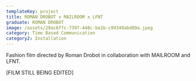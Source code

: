 ```yaml
---
templateKey: project
title: ROMAN DROBOT x MAILROOM x LFNT
graduate: ROMAN DROBOT
image: /assets/29ac6ffc-7397-448c-ba1b-c99349abd89a.jpeg
category: Time Based Communication
category2: Installation
---
```

Fashion film directed by Roman Drobot in collaboration with MAILROOM and LFNT.

\[FILM STILL BEING EDITED]
